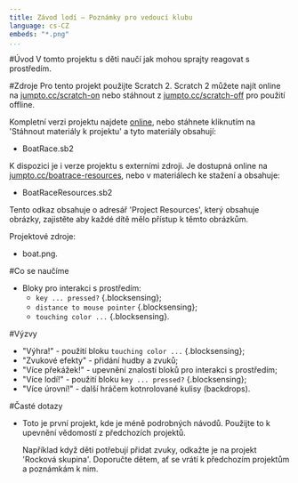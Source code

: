 ```yaml
---
title: Závod lodí — Poznámky pro vedoucí klubu
language: cs-CZ
embeds: "*.png"
...
```


#Úvod
V tomto projektu s děti naučí jak mohou sprajty reagovat s prostředím.

#Zdroje
Pro tento projekt použijte Scratch 2. Scratch 2 můžete najít online na [jumpto.cc/scratch-on](http://jumpto.cc/scratch-on) nebo stáhnout z [jumpto.cc/scratch-off](http://jumpto.cc/scratch-off) pro použití offline.

Kompletní verzi projektu najdete <a href="http://scratch.mit.edu/projects/63957956/#editor">online</a>, nebo stáhnete kliknutím na 'Stáhnout materiály k projektu' a tyto materiály obsahují:

+ BoatRace.sb2

K dispozici je i verze projektu s externími zdroji. Je dostupná online na [jumpto.cc/boatrace-resources](http://jumpto.cc/boatrace-resources), nebo v materiálech ke stažení a obsahuje:

+ BoatRaceResources.sb2 

Tento odkaz obsahuje o adresář 'Project Resources', který obsahuje obrázky, zajistěte aby každé dítě mělo přístup k těmto obrázkům.

Projektové zdroje:
+ boat.png.

#Co se naučíme
+ Bloky pro interakci s prostředím:
	+ `key ... pressed?` {.blocksensing};
	+ `distance to mouse pointer` {.blocksensing};
	+ `touching color ...` {.blocksensing}.

#Výzvy
+ "Výhra!" - použití bloku `touching color ...` {.blocksensing};
+ "Zvukové efekty" - přidání hudby a zvuků;
+ "Více překážek!" - upevnění znalostí bloků pro interakci s prostředím;
+ "Více lodí!" - použití bloku `key ... pressed?` {.blocksensing};
+ "Více úrovní!" - další hráčem kotnrolované kulisy (backdrops).

#Časté dotazy
+ Toto je první projekt, kde je méně podrobných návodů. Použijte to k upevnění vědomostí z předchozích projektů. 

	Například když děti potřebují přidat zvuky, odkažte je na projekt 'Rocková skupina'. Doporučte dětem, ať se vrátí k předchozím projektům a poznámkám k nim.
